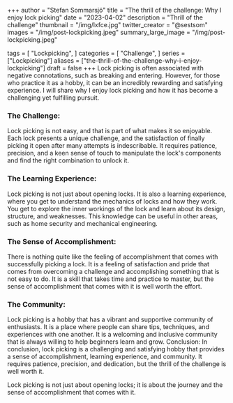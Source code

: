 +++
author = "Stefan Sommarsjö"
title = "The thrill of the challenge: Why I enjoy lock picking"
date = "2023-04-02"
description = "Thrill of the challenge"
thumbnail = "/img/lxfce.jpg"
twitter_creator = "@sestsom"
images = "/img/post-lockpicking.jpeg"
summary_large_image = "/img/post-lockpicking.jpeg"

tags = [
    "Lockpicking",
]
categories = [
    "Challenge",
]
series = ["Lockpicking"]
aliases = ["the-thrill-of-the-challenge-why-i-enjoy-lockpicking"]
draft = false
+++
Lock picking is often associated with negative connotations, such as breaking and entering. However, for those who practice it as a hobby, it can be an incredibly rewarding and satisfying experience. I will share why I enjoy lock picking and how it has become a challenging yet fulfilling pursuit.
<!--more-->
### The Challenge:
Lock picking is not easy, and that is part of what makes it so enjoyable. Each lock presents a unique challenge, and the satisfaction of finally picking it open after many attempts is indescribable. It requires patience, precision, and a keen sense of touch to manipulate the lock's components and find the right combination to unlock it.

### The Learning Experience:
Lock picking is not just about opening locks. It is also a learning experience, where you get to understand the mechanics of locks and how they work. You get to explore the inner workings of the lock and learn about its design, structure, and weaknesses. This knowledge can be useful in other areas, such as home security and mechanical engineering.

### The Sense of Accomplishment:
There is nothing quite like the feeling of accomplishment that comes with successfully picking a lock. It is a feeling of satisfaction and pride that comes from overcoming a challenge and accomplishing something that is not easy to do. It is a skill that takes time and practice to master, but the sense of accomplishment that comes with it is well worth the effort.

### The Community:
Lock picking is a hobby that has a vibrant and supportive community of enthusiasts. It is a place where people can share tips, techniques, and experiences with one another. It is a welcoming and inclusive community that is always willing to help beginners learn and grow.
Conclusion: In conclusion, lock picking is a challenging and satisfying hobby that provides a sense of accomplishment, learning experience, and community. It requires patience, precision, and dedication, but the thrill of the challenge is well worth it.

Lock picking is not just about opening locks; it is about the journey and the sense of accomplishment that comes with it.
